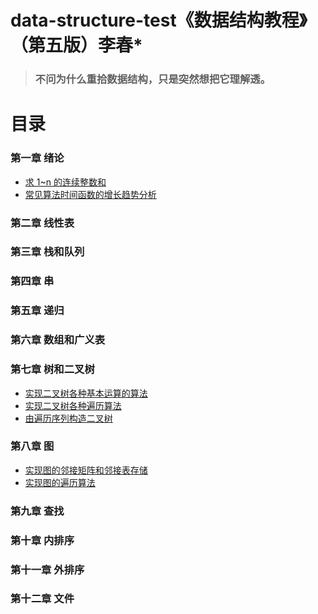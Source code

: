 <!--
 * @Date        : 2020-05-21 16:40:42
 * @LastEditors : anlzou
 * @Github      : https://github.com/anlzou
 * @LastEditTime: 2020-05-25 23:16:09
 * @FilePath    : \data-structure\README.md
 * @Describe    : 
--> 
# data-structure-test《数据结构教程》（第五版）李春*
>### 不问为什么重拾数据结构，只是突然想把它理解透。

# 目录
### 第一章 绪论
- [求 1~n 的连续整数和](./chapters/chapter01-introduction/test-1.md)
- [常见算法时间函数的增长趋势分析](./chapters/chapter01-introduction/test-2.md)
### 第二章 线性表
### 第三章 栈和队列
### 第四章 串
### 第五章 递归
### 第六章 数组和广义表
### 第七章 树和二叉树
- [实现二叉树各种基本运算的算法](./chapters/chapter07-trees-and-binary-trees/test-1.md)
- [实现二叉树各种遍历算法](./chapters/chapter07-trees-and-binary-trees/test-2.md)
- [由遍历序列构造二叉树](./chapters/chapter07-trees-and-binary-trees/test-3.md)
### 第八章 图
- [实现图的邻接矩阵和邻接表存储](./chapters/chapter08-graph/test-1.md)
- [实现图的遍历算法](./chapters/chapter08-graph/test-2.md)
### 第九章 查找
### 第十章 内排序
### 第十一章 外排序
### 第十二章 文件